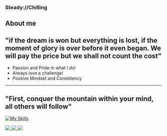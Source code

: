 ### Steady://Chilling


## **About me**

"if the dream is won but everything is lost, if the moment of glory is over before it even began. We will pay the price but we shall not count the cost"
--------------------------------------------------------------------------------------------------------------------------------------------------------
- Passion and Pride in what I do!
- Always love a challenge!
- Positive Mindset and Consistency

--------------------------------------------------------------------------------------------------------------------------------------------------------
## "First, conquer the mountain within your mind, all others will follow"


[![My Skills](https://skillicons.dev/icons?i=js,html,css,docker,nodejs,nextjs,postgres,androidstudio,redis,redux)](https://skillicons.dev)




<a href='https://www.linkedin.com/in/keegan-beuthin-545a6b135/' target="_blank">
  <img src='https://img.shields.io/badge/LinkedIn-0077B5?style=for-the-badge&logo=linkedin&logoColor=white'/>
</a>

<a href='https://discordapp.com/users/200910132333248519' target="_blank">
  <img src='https://img.shields.io/badge/Discord-7289DA?style=for-the-badge&logo=discord&logoColor=white'/>
</a>

<a href="mailto:kdbeuthin@gmail.com" target="_blank">
  <img src="https://img.shields.io/badge/Email me-100000?style=for-the-badge&logo=Tutanota&logoColor=61afef&labelColor=1f2430&color=1f2430">
</a>
